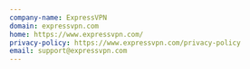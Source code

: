 ```yaml
---
company-name: ExpressVPN
domain: expressvpn.com
home: https://www.expressvpn.com/
privacy-policy: https://www.expressvpn.com/privacy-policy
email: support@expressvpn.com
---
```




